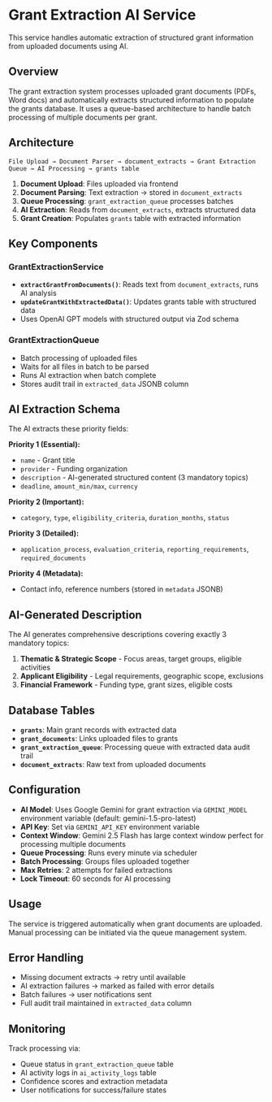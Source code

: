 # Grant Extraction AI Service

This service handles automatic extraction of structured grant information from uploaded documents using AI.

## Overview

The grant extraction system processes uploaded grant documents (PDFs, Word docs) and automatically extracts structured information to populate the grants database. It uses a queue-based architecture to handle batch processing of multiple documents per grant.

## Architecture

```
File Upload → Document Parser → document_extracts → Grant Extraction Queue → AI Processing → grants table
```

1. **Document Upload**: Files uploaded via frontend
2. **Document Parsing**: Text extraction → stored in `document_extracts`
3. **Queue Processing**: `grant_extraction_queue` processes batches
4. **AI Extraction**: Reads from `document_extracts`, extracts structured data
5. **Grant Creation**: Populates `grants` table with extracted information

## Key Components

### GrantExtractionService
- **`extractGrantFromDocuments()`**: Reads text from `document_extracts`, runs AI analysis
- **`updateGrantWithExtractedData()`**: Updates grants table with structured data
- Uses OpenAI GPT models with structured output via Zod schema

### GrantExtractionQueue  
- Batch processing of uploaded files
- Waits for all files in batch to be parsed
- Runs AI extraction when batch complete
- Stores audit trail in `extracted_data` JSONB column

## AI Extraction Schema

The AI extracts these priority fields:

**Priority 1 (Essential):**
- `name` - Grant title
- `provider` - Funding organization  
- `description` - AI-generated structured content (3 mandatory topics)
- `deadline`, `amount_min/max`, `currency`

**Priority 2 (Important):**
- `category`, `type`, `eligibility_criteria`, `duration_months`, `status`

**Priority 3 (Detailed):**
- `application_process`, `evaluation_criteria`, `reporting_requirements`, `required_documents`

**Priority 4 (Metadata):**
- Contact info, reference numbers (stored in `metadata` JSONB)

## AI-Generated Description

The AI generates comprehensive descriptions covering exactly 3 mandatory topics:

1. **Thematic & Strategic Scope** - Focus areas, target groups, eligible activities
2. **Applicant Eligibility** - Legal requirements, geographic scope, exclusions  
3. **Financial Framework** - Funding type, grant sizes, eligible costs

## Database Tables

- **`grants`**: Main grant records with extracted data
- **`grant_documents`**: Links uploaded files to grants
- **`grant_extraction_queue`**: Processing queue with extracted data audit trail
- **`document_extracts`**: Raw text from uploaded documents

## Configuration

- **AI Model**: Uses Google Gemini for grant extraction via `GEMINI_MODEL` environment variable (default: gemini-1.5-pro-latest)
- **API Key**: Set via `GEMINI_API_KEY` environment variable
- **Context Window**: Gemini 2.5 Flash has large context window perfect for processing multiple documents
- **Queue Processing**: Runs every minute via scheduler
- **Batch Processing**: Groups files uploaded together
- **Max Retries**: 2 attempts for failed extractions
- **Lock Timeout**: 60 seconds for AI processing

## Usage

The service is triggered automatically when grant documents are uploaded. Manual processing can be initiated via the queue management system.

## Error Handling

- Missing document extracts → retry until available
- AI extraction failures → marked as failed with error details
- Batch failures → user notifications sent
- Full audit trail maintained in `extracted_data` column

## Monitoring

Track processing via:
- Queue status in `grant_extraction_queue` table
- AI activity logs in `ai_activity_logs` table
- Confidence scores and extraction metadata
- User notifications for success/failure states
